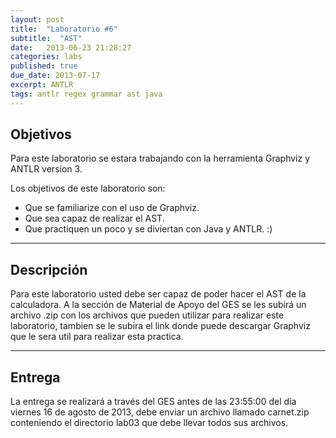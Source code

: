 ```yaml
---
layout: post
title:  "Laboratorio #6"
subtitle:  "AST"
date:   2013-06-23 21:28:27
categories: labs
published: true
due_date: 2013-07-17
excerpt: ANTLR
tags: antlr regex grammar ast java
---
```


Objetivos
---------
Para este laboratorio se estara trabajando con la herramienta Graphviz y ANTLR version 3.

Los objetivos de este laboratorio son:
- Que se familiarize con el uso de Graphviz.
- Que sea capaz de realizar el AST.
- Que practiquen un poco y se diviertan con Java y ANTLR. :)

---
Descripción
-----------
     
Para este laboratorio usted debe ser capaz de poder hacer el AST de la calculadora. A la sección de Material de Apoyo del GES se les subirá un archivo .zip con los archivos que pueden utilizar para realizar este laboratorio, tambien se le subira el link donde puede descargar Graphviz que le sera util para realizar esta practica.

---
     
Entrega
-------     

La entrega se realizará a través del GES antes de las 23:55:00 del día viernes 16 de agosto de 2013, debe enviar un archivo llamado carnet.zip conteniendo el directorio lab03 que debe llevar todos sus archivos.
